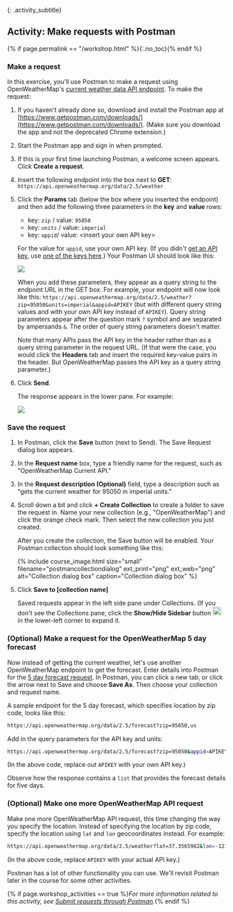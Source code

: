 {: .activity_subtitle}
## <i class="fa fa-user-circle"></i> Activity: Make requests with Postman
{% if page.permalink == "/workshop.html" %}{:.no_toc}{% endif %}

### Make a request

In this exercise, you'll use Postman to make a request using OpenWeatherMap's [current weather data API endpoint](https://openweathermap.org/current). To make the request:

1.  If you haven't already done so, download and install the Postman app at [https://www.getpostman.com/downloads/](https://www.getpostman.com/downloads/). (Make sure you download the app and not the deprecated Chrome extension.)
2.  Start the Postman app and sign in when prompted.
3.  If this is your first time launching Postman, a welcome screen appears. Click **Create a request**.
3.  Insert the following endpoint into the box next to **GET**: `https://api.openweathermap.org/data/2.5/weather`
4.  Click the **Params** tab (below the box where you inserted the endpoint) and then add the following three parameters in the **key** and **value** rows:

    * key: `zip` / value: `95050`
    * key: `units` / value: `imperial`
    * key: `appid`/ value: &lt;insert your own API key&gt;

    For the value for `appid`, use your own API key. (If you didn't [get an API key]({{site.rooturl}}docapis_get_auth_keys.html), use [one of the keys here](http://idratherbewriting.site/apikeys).) Your Postman UI should look like this:

    <img src="https://idratherbewritingmedia.com/images/api/postmanopenweatherapi.png" class="medium"/>

	  When you add these parameters, they appear as a query string to the endpoint URL in the GET box. For example, your endpoint will now look like this: `https://api.openweathermap.org/data/2.5/weather?zip=95050&units=imperial&appid=APIKEY` (but with different query string values and with your own API key instead of `APIKEY`). Query string parameters appear after the question mark `?` symbol and are separated by ampersands `&`. The order of query string parameters doesn't matter.

    Note that many APIs pass the API key in the header rather than as a query string parameter in the request URL. (If that were the case, you would click the **Headers** tab and insert the required key-value pairs in the header. But OpenWeatherMap passes the API key as a query string parameter.)

7.  Click **Send**.

	  The response appears in the lower pane. For example:

    <img src="https://idratherbewritingmedia.com/images/api/postmanopenweatherapiresponse.png" class="medium"/>

### Save the request

1.  In Postman, click the **Save** button (next to Send). The Save Request dialog box appears.
1.  In the **Request name** box, type a friendly name for the request, such as "OpenWeatherMap Current API."
1.  In the **Request description (Optional)** field, type a description such as "gets the current weather for 95050 in imperial units."
3.  Scroll down a bit and click **+ Create Collection** to create a folder to save the request in. Name your new collection (e.g., "OpenWeatherMap") and click the orange check mark. Then select the new collection you just created.

    After you create the collection, the Save button will be enabled. Your Postman collection should look something like this:

    {% include course_image.html size="small" filename="postmancollectiondialog" ext_print="png" ext_web="png" alt="Collection dialog box" caption="Collection dialog box" %}

4.  Click **Save to [collection name]**

    Saved requests appear in the left side pane under Collections. (If you don't see the Collections pane, click the **Show/Hide Sidebar** button <img src="https://idratherbewritingmedia.com/images/api/show_hide_sidebar.png" style="width: 20px"/> in the lower-left corner to expand it.

### (Optional) Make a request for the OpenWeatherMap 5 day forecast

Now instead of getting the current weather, let's use another OpenWeatherMap endpoint to get the forecast. Enter details into Postman for the [5 day forecast request](https://openweathermap.org/forecast5). In Postman, you can click a new tab, or click the arrow next to Save and choose **Save As**. Then choose your collection and request name.

A sample endpoint for the 5 day forecast, which specifies location by zip code, looks like this:

```bash
https://api.openweathermap.org/data/2.5/forecast?zip=95050,us
```

Add in the query parameters for the API key and units:

```bash
https://api.openweathermap.org/data/2.5/forecast?zip=95050&appid=APIKEY&units=imperial
```

(In the above code, replace out `APIKEY` with your own API key.)

Observe how the response contains a `list` that provides the forecast details for five days.

### (Optional) Make one more OpenWeatherMap API request

Make one more OpenWeatherMap API request, this time changing the way you specify the location. Instead of specifying the location by zip code, specify the location using `lat` and `lon` geocoordinates instead. For example:

```bash
https://api.openweathermap.org/data/2.5/weather?lat=37.3565982&lon=-121.9689848&units=imperial&appid=APIKEY
```

(In the above code, replace `APIKEY` with your actual API key.)

Postman has a lot of other functionality you can use. We'll revisit Postman later in the course for some other activities.

{% if page.workshop_activities == true %}*For more information related to this activity, see [Submit requests through Postman]({{site.rooturl}}docapis_postman.html).*{% endif %}
